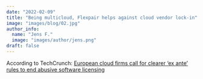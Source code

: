 ```yaml
---
date: "2022-02-09"
title: "Being multicloud, Flexpair helps against cloud vendor lock-in"
image: "images/blog/02.jpg"
author_info: 
  name: "Jens F."
  image: "images/author/jens.png"
draft: false
---
```


According to TechCrunch: [European cloud firms call for clearer ‘ex ante’ rules to end abusive software licensing](https://techcrunch.com/2022/02/09/cloud-firms-open-letter-dma/)

